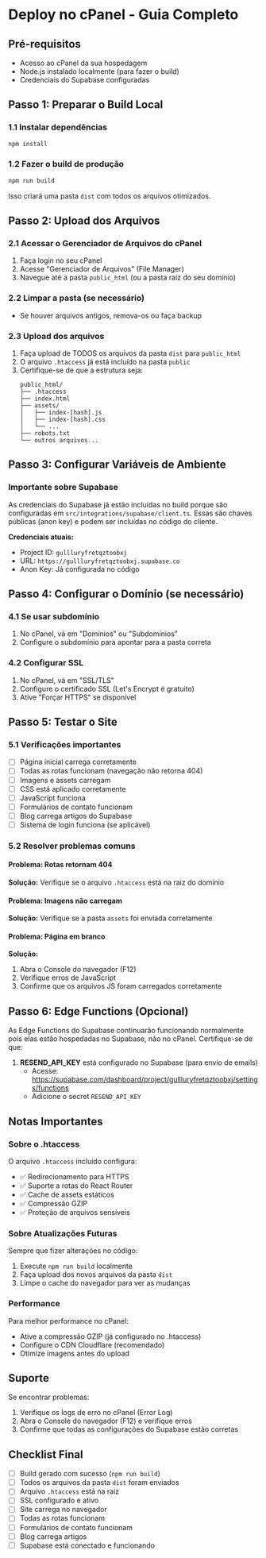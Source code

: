 # Deploy no cPanel - Guia Completo

## Pré-requisitos
- Acesso ao cPanel da sua hospedagem
- Node.js instalado localmente (para fazer o build)
- Credenciais do Supabase configuradas

## Passo 1: Preparar o Build Local

### 1.1 Instalar dependências
```bash
npm install
```

### 1.2 Fazer o build de produção
```bash
npm run build
```

Isso criará uma pasta `dist` com todos os arquivos otimizados.

## Passo 2: Upload dos Arquivos

### 2.1 Acessar o Gerenciador de Arquivos do cPanel
1. Faça login no seu cPanel
2. Acesse "Gerenciador de Arquivos" (File Manager)
3. Navegue até a pasta `public_html` (ou a pasta raiz do seu domínio)

### 2.2 Limpar a pasta (se necessário)
- Se houver arquivos antigos, remova-os ou faça backup

### 2.3 Upload dos arquivos
1. Faça upload de TODOS os arquivos da pasta `dist` para `public_html`
2. O arquivo `.htaccess` já está incluído na pasta `public`
3. Certifique-se de que a estrutura seja:
   ```
   public_html/
   ├── .htaccess
   ├── index.html
   ├── assets/
   │   ├── index-[hash].js
   │   ├── index-[hash].css
   │   └── ...
   ├── robots.txt
   └── outros arquivos...
   ```

## Passo 3: Configurar Variáveis de Ambiente

### Importante sobre Supabase
As credenciais do Supabase já estão incluídas no build porque são configuradas em `src/integrations/supabase/client.ts`. Essas são chaves públicas (anon key) e podem ser incluídas no código do cliente.

**Credenciais atuais:**
- Project ID: `gullluryfretqztoobxj`
- URL: `https://gullluryfretqztoobxj.supabase.co`
- Anon Key: Já configurada no código

## Passo 4: Configurar o Domínio (se necessário)

### 4.1 Se usar subdomínio
1. No cPanel, vá em "Domínios" ou "Subdomínios"
2. Configure o subdomínio para apontar para a pasta correta

### 4.2 Configurar SSL
1. No cPanel, vá em "SSL/TLS"
2. Configure o certificado SSL (Let's Encrypt é gratuito)
3. Ative "Forçar HTTPS" se disponível

## Passo 5: Testar o Site

### 5.1 Verificações importantes
- [ ] Página inicial carrega corretamente
- [ ] Todas as rotas funcionam (navegação não retorna 404)
- [ ] Imagens e assets carregam
- [ ] CSS está aplicado corretamente
- [ ] JavaScript funciona
- [ ] Formulários de contato funcionam
- [ ] Blog carrega artigos do Supabase
- [ ] Sistema de login funciona (se aplicável)

### 5.2 Resolver problemas comuns

#### Problema: Rotas retornam 404
**Solução:** Verifique se o arquivo `.htaccess` está na raiz do domínio

#### Problema: Imagens não carregam
**Solução:** Verifique se a pasta `assets` foi enviada corretamente

#### Problema: Página em branco
**Solução:** 
1. Abra o Console do navegador (F12)
2. Verifique erros de JavaScript
3. Confirme que os arquivos JS foram carregados corretamente

## Passo 6: Edge Functions (Opcional)

As Edge Functions do Supabase continuarão funcionando normalmente pois elas estão hospedadas no Supabase, não no cPanel. Certifique-se de que:

1. **RESEND_API_KEY** está configurado no Supabase (para envio de emails)
   - Acesse: https://supabase.com/dashboard/project/gullluryfretqztoobxj/settings/functions
   - Adicione o secret `RESEND_API_KEY`

## Notas Importantes

### Sobre o .htaccess
O arquivo `.htaccess` incluído configura:
- ✅ Redirecionamento para HTTPS
- ✅ Suporte a rotas do React Router
- ✅ Cache de assets estáticos
- ✅ Compressão GZIP
- ✅ Proteção de arquivos sensíveis

### Sobre Atualizações Futuras
Sempre que fizer alterações no código:
1. Execute `npm run build` localmente
2. Faça upload dos novos arquivos da pasta `dist`
3. Limpe o cache do navegador para ver as mudanças

### Performance
Para melhor performance no cPanel:
- Ative a compressão GZIP (já configurado no .htaccess)
- Configure o CDN Cloudflare (recomendado)
- Otimize imagens antes do upload

## Suporte

Se encontrar problemas:
1. Verifique os logs de erro no cPanel (Error Log)
2. Abra o Console do navegador (F12) e verifique erros
3. Confirme que todas as configurações do Supabase estão corretas

## Checklist Final

- [ ] Build gerado com sucesso (`npm run build`)
- [ ] Todos os arquivos da pasta `dist` foram enviados
- [ ] Arquivo `.htaccess` está na raiz
- [ ] SSL configurado e ativo
- [ ] Site carrega no navegador
- [ ] Todas as rotas funcionam
- [ ] Formulários de contato funcionam
- [ ] Blog carrega artigos
- [ ] Supabase está conectado e funcionando
